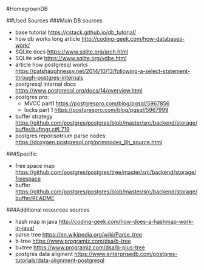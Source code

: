 #HomegrownDB

##Used Sources
###Main DB sources
- base tutorial https://cstack.github.io/db_tutorial/
- how db works long article http://coding-geek.com/how-databases-work/
- SQLite docs https://www.sqlite.org/arch.html
- SQLite vde https://www.sqlite.org/vdbe.html
- article how postgresql works https://patshaughnessy.net/2014/10/13/following-a-select-statement-through-postgres-internals
- postgresql internal docs https://www.postgresql.org/docs/14/overview.html
- postgres pro:
  - MVCC part1 https://postgrespro.com/blog/pgsql/5967856
  - locks part 1 https://postgrespro.com/blog/pgsql/5967999
- buffer strategy https://github.com/postgres/postgres/blob/master/src/backend/storage/buffer/bufmgr.c#L719
- postgres reporisotrium parse nodes: https://doxygen.postgresql.org/primnodes_8h_source.html

###Specific
- free space map https://github.com/postgres/postgres/tree/master/src/backend/storage/freespace
- buffer https://github.com/postgres/postgres/blob/master/src/backend/storage/buffer/README

###Additional resources sources
- hash map in java http://coding-geek.com/how-does-a-hashmap-work-in-java/
- parse tree https://en.wikipedia.org/wiki/Parse_tree
- b-tree https://www.programiz.com/dsa/b-tree
- b+tree https://www.programiz.com/dsa/b-plus-tree
- postgres data aligment https://www.enterprisedb.com/postgres-tutorials/data-alignment-postgresql
